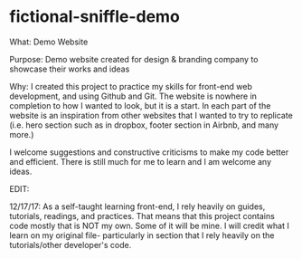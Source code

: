 # fictional-sniffle-demo

What: Demo Website

Purpose: Demo website created for design &amp; branding company to showcase their works and ideas

Why: I created this project to practice my skills for front-end web development, and using Github and Git. The website is nowhere in completion to how I wanted to look, but it is a start. In each part of the website is an inspiration from other websites that I wanted to try to replicate (i.e. hero section such as in dropbox, footer section in Airbnb, and many more.) 

I welcome suggestions and constructive criticisms to make my code better and efficient. There is still much for me to learn and I am welcome any ideas. 

EDIT:

12/17/17: As a self-taught learning front-end, I rely heavily on guides, tutorials, readings, and practices. That means that this project contains code mostly that is NOT my own. Some of it will be mine. I will credit what I learn on my original file- particularly in section that I rely heavily on the tutorials/other developer's code. 
